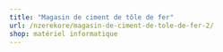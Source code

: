 ```yaml
---
title: "Magasin de ciment de tôle de fer"
url: /nzerekore/magasin-de-ciment-de-tole-de-fer-2/
shop: matériel informatique
---
```

